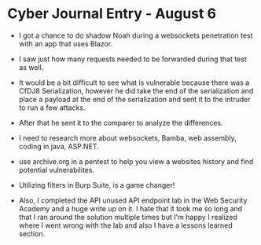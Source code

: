 # Cyber Journal Entry - August 6

- I got a chance to do shadow Noah during a websockets penetration test with an app that uses Blazor. 

- I saw just how many requests needed to be forwarded during that test as well. 

- It would be a bit difficult to see what is vulnerable because there was a CfDJ8 Serialization, however he did take the end of the serialization and place a payload at the end of the serialization and sent it to the intruder to run a few attacks. 

- After that he sent it to the comparer to analyze the differences.

- I need to research more about websockets, Bamba, web assembly, coding in java, ASP.NET. 

- use archive.org in a pentest to help you view a websites history and find potential vulnerabilites.

- Utilizing filters in Burp Suite, is a game changer! 

- Also, I completed the API unused API endpoint lab in the Web Security Academy and a huge write up on it. I hate that it took me so long and that I ran around the solution multiple times but I'm happy I realized where I went wrong with the lab and also I have a lessons learned section. 
